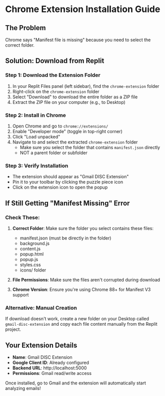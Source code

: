 # Chrome Extension Installation Guide

## The Problem
Chrome says "Manifest file is missing" because you need to select the correct folder.

## Solution: Download from Replit

### Step 1: Download the Extension Folder
1. In your Replit Files panel (left sidebar), find the `chrome-extension` folder
2. Right-click on the `chrome-extension` folder 
3. Select "Download" to download the entire folder as a ZIP file
4. Extract the ZIP file on your computer (e.g., to Desktop)

### Step 2: Install in Chrome
1. Open Chrome and go to `chrome://extensions/`
2. Enable "Developer mode" (toggle in top-right corner)
3. Click "Load unpacked" 
4. Navigate to and select the extracted `chrome-extension` folder
   - Make sure you select the folder that contains `manifest.json` directly
   - NOT a parent folder or subfolder

### Step 3: Verify Installation
- The extension should appear as "Gmail DISC Extension"
- Pin it to your toolbar by clicking the puzzle piece icon
- Click on the extension icon to open the popup

## If Still Getting "Manifest Missing" Error

### Check These:
1. **Correct Folder**: Make sure the folder you select contains these files:
   - manifest.json (must be directly in the folder)
   - background.js
   - content.js
   - popup.html
   - popup.js
   - styles.css
   - icons/ folder

2. **File Permissions**: Make sure the files aren't corrupted during download

3. **Chrome Version**: Ensure you're using Chrome 88+ for Manifest V3 support

### Alternative: Manual Creation
If download doesn't work, create a new folder on your Desktop called `gmail-disc-extension` and copy each file content manually from the Replit project.

## Your Extension Details
- **Name**: Gmail DISC Extension  
- **Google Client ID**: Already configured
- **Backend URL**: http://localhost:5000
- **Permissions**: Gmail read/write access

Once installed, go to Gmail and the extension will automatically start analyzing emails!